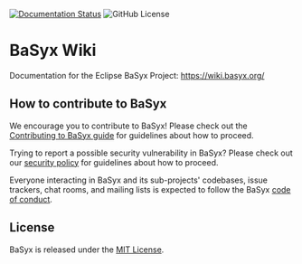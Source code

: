 [![Documentation Status](https://readthedocs.org/projects/basyx-wiki/badge/?version=latest)](https://wiki.basyx.org/en/latest/?badge=latest)
![GitHub License](https://img.shields.io/github/license/eclipse-basyx/basyx-wiki)


# BaSyx Wiki

Documentation for the Eclipse BaSyx Project: https://wiki.basyx.org/

## How to contribute to BaSyx

We encourage you to contribute to BaSyx! Please check out the [Contributing to BaSyx guide](https://github.com/eclipse-basyx/basyx-wiki/blob/main/.github/CONTRIBUTING.md) for guidelines about how to proceed.

Trying to report a possible security vulnerability in BaSyx? Please check out our [security policy](https://github.com/eclipse-basyx/basyx-wiki/security/policy) for guidelines about how to proceed.

Everyone interacting in BaSyx and its sub-projects' codebases, issue trackers, chat rooms, and mailing lists is expected to follow the BaSyx [code of conduct](https://github.com/eclipse-basyx/basyx-wiki?tab=coc-ov-file#readme).

## License

BaSyx is released under the [MIT License](https://opensource.org/licenses/MIT).
